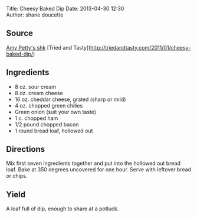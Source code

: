 Title: Cheesy Baked Dip
Date: 2013-04-30 12:30  
Author: shane doucette  

## Source
[Amy Petty's shk](http://mlkshk.com/p/QKQ2)
[Tried and Tasty])http://triedandtasty.com/2011/01/cheesy-baked-dip/)

## Ingredients
+ 8 oz. sour cream
+ 8 oz. cream cheese
+ 16 oz. cheddar cheese, grated (sharp or mild)
+ 4 oz. chopped green chilies
+ Green onion (suit your own taste)
+ 1 c. chopped ham
+ 1/2 pound chopped bacon
+ 1 round bread loaf, hollowed out

## Directions
Mix first seven ingredients together and put into the hollowed out bread loaf. Bake at 350 degrees uncovered for one hour. Serve with leftover bread or chips.

## Yield
A loaf full of dip, enough to share at a potluck.
